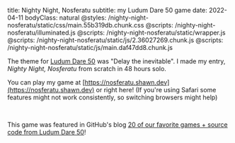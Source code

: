 title: Nighty Night, Nosferatu
subtitle: my Ludum Dare 50 game
date: 2022-04-11
bodyClass: natural
@styles: /nighty-night-nosferatu/static/css/main.55b319db.chunk.css
@scripts: /nighty-night-nosferatu/illuminated.js
@scripts: /nighty-night-nosferatu/static/wrapper.js
@scripts: /nighty-night-nosferatu/static/js/2.36027269.chunk.js
@scripts: /nighty-night-nosferatu/static/js/main.daf47dd8.chunk.js

The theme for [Ludum Dare 50](https://ldjam.com/events/ludum-dare/50/nighty-night-nosferatu) was "Delay the inevitable". I made my entry, <i>Nighty Night, Nosferatu</i> from scratch in 48 hours solo.

You can play my game at [https://nosferatu.shawn.dev](https://nosferatu.shawn.dev)<span class="laptop-only"> or right here</span>! <span class="safari-only">(If you're using Safari some features might not work consistently, so switching browsers might help)</span>

<div class="laptop-only" id="root"><div class="production embed"><div class="activate blurred" id="engine-container" style="background-color: rgb(65, 67, 48)"><div id="engine"><div id="cover" style="background-image: url(&quot;https://shawn.dev/nighty-night-nosferatu/static/media/cover.eac6fbb9.png&quot;);"></div><canvas width="800" height="600"></canvas></div></div></div></div>

<br />

This game was featured in GitHub's blog [20 of our favorite games + source code from Ludum Dare 50](https://github.blog/2022-05-05-ludum-dare-50/)!
